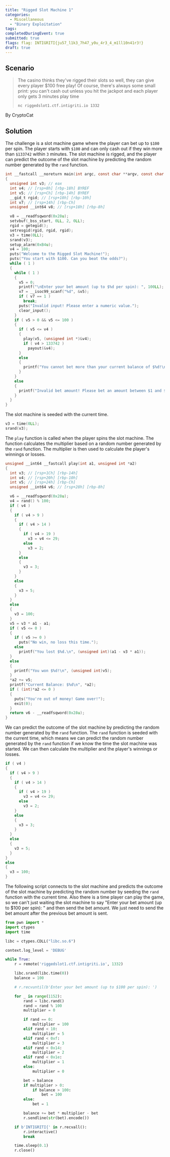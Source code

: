 ```yaml
---
title: "Rigged Slot Machine 1"
categories: 
  - Miscellaneous
  - "Binary Exploitation"
tags: 
completedDuringEvent: true
submitted: true
flags: flag: INTIGRITI{ju57_l1k3_7h47_y0u_4r3_4_m1ll10n41r3!}
draft: true
---
```

## Scenario

> The casino thinks they've rigged their slots so well, they can give every player $100 free play! Of course, there's always some small print: you can't cash out unless you hit the jackpot and each player only gets 3 minutes play time
>
> `nc riggedslot1.ctf.intigriti.io 1332`

By CryptoCat

## Solution

The challenge is a slot machine game where the player can bet up to `$100` per spin. The player starts with `$100` and can only cash out if they win more than `$133742` within `3` minutes. The slot machine is rigged, and the player can predict the outcome of the slot machine by predicting the random number generated by the `rand` function.

```c
int __fastcall __noreturn main(int argc, const char **argv, const char **envp)
{
  unsigned int v3; // eax
  int v4; // [rsp+8h] [rbp-18h] BYREF
  int v5; // [rsp+Ch] [rbp-14h] BYREF
  __gid_t rgid; // [rsp+10h] [rbp-10h]
  int v7; // [rsp+14h] [rbp-Ch]
  unsigned __int64 v8; // [rsp+18h] [rbp-8h]

  v8 = __readfsqword(0x28u);
  setvbuf(_bss_start, 0LL, 2, 0LL);
  rgid = getegid();
  setresgid(rgid, rgid, rgid);
  v3 = time(0LL);
  srand(v3);
  setup_alarm(0xB4u);
  v4 = 100;
  puts("Welcome to the Rigged Slot Machine!");
  puts("You start with $100. Can you beat the odds?");
  while ( 1 )
  {
    while ( 1 )
    {
      v5 = 0;
      printf("\nEnter your bet amount (up to $%d per spin): ", 100LL);
      v7 = __isoc99_scanf("%d", &v5);
      if ( v7 == 1 )
        break;
      puts("Invalid input! Please enter a numeric value.");
      clear_input();
    }
    if ( v5 > 0 && v5 <= 100 )
    {
      if ( v5 <= v4 )
      {
        play(v5, (unsigned int *)&v4);
        if ( v4 > 133742 )
          payout(&v4);
      }
      else
      {
        printf("You cannot bet more than your current balance of $%d!\n", (unsigned int)v4);
      }
    }
    else
    {
      printf("Invalid bet amount! Please bet an amount between $1 and $%d.\n", 100LL);
    }
  }
}
```

The slot machine is seeded with the current time.

```c
v3 = time(0LL);
srand(v3);
```

The `play` function is called when the player spins the slot machine. The function calculates the multiplier based on a random number generated by the `rand` function. The multiplier is then used to calculate the player's winnings or losses.

```c
unsigned __int64 __fastcall play(int a1, unsigned int *a2)
{
  int v3; // [rsp+1Ch] [rbp-14h]
  int v4; // [rsp+20h] [rbp-10h]
  int v5; // [rsp+24h] [rbp-Ch]
  unsigned __int64 v6; // [rsp+28h] [rbp-8h]

  v6 = __readfsqword(0x28u);
  v4 = rand() % 100;
  if ( v4 )
  {
    if ( v4 > 9 )
    {
      if ( v4 > 14 )
      {
        if ( v4 > 19 )
          v3 = v4 <= 29;
        else
          v3 = 2;
      }
      else
      {
        v3 = 3;
      }
    }
    else
    {
      v3 = 5;
    }
  }
  else
  {
    v3 = 100;
  }
  v5 = v3 * a1 - a1;
  if ( v5 <= 0 )
  {
    if ( v5 >= 0 )
      puts("No win, no loss this time.");
    else
      printf("You lost $%d.\n", (unsigned int)(a1 - v3 * a1));
  }
  else
  {
    printf("You won $%d!\n", (unsigned int)v5);
  }
  *a2 += v5;
  printf("Current Balance: $%d\n", *a2);
  if ( (int)*a2 <= 0 )
  {
    puts("You're out of money! Game over!");
    exit(0);
  }
  return v6 - __readfsqword(0x28u);
}
```

We can predict the outcome of the slot machine by predicting the random number generated by the `rand` function. The `rand` function is seeded with the current time, which means we can predict the random number generated by the `rand` function if we know the time the slot machine was started. We can then calculate the multiplier and the player's winnings or losses.

```c
if ( v4 )
{
  if ( v4 > 9 )
  {
    if ( v4 > 14 )
    {
      if ( v4 > 19 )
        v3 = v4 <= 29;
      else
        v3 = 2;
    }
    else
    {
      v3 = 3;
    }
  }
  else
  {
    v3 = 5;
  }
}
else
{
  v3 = 100;
}
```

The following script connects to the slot machine and predicts the outcome of the slot machine by predicting the random number by seeding the `rand` function with the current time. Also there is a time player can play the game, so we can't just waiting the slot machine to say "Enter your bet amount (up to $100 per spin): " and then send the bet amount. We just need to send the bet amount after the previous bet amount is sent.

```py
from pwn import *
import ctypes
import time

libc = ctypes.CDLL("libc.so.6")

context.log_level = 'DEBUG'

while True:
    r = remote('riggedslot1.ctf.intigriti.io', 1332)

    libc.srand(libc.time(0))
    balance = 100

    # r.recvuntil(b'Enter your bet amount (up to $100 per spin): ')

    for _ in range(1152):
        rand = libc.rand()
        rand = rand % 100
        multiplier = 0

        if rand == 0:
            multiplier = 100
        elif rand < 10:
            multiplier = 5
        elif rand < 0xf:
            multiplier = 3
        elif rand < 0x14:
            multiplier = 2
        elif rand < 0x1e:
            multiplier = 1
        else:
            multiplier = 0

        bet = balance
        if multiplier > 0:
            if balance > 100:
                bet = 100
        else:
            bet = 1

        balance += bet * multiplier - bet
        r.sendline(str(bet).encode())

    if b'INTIGRITI{' in r.recvall():
        r.interactive()
        break

    time.sleep(0.1)
    r.close()
```